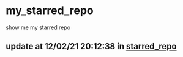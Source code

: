 # my_starred_repo
show me my starred repo

update at 12/02/21 20:12:38 in [starred_repo](./index.html)
---

